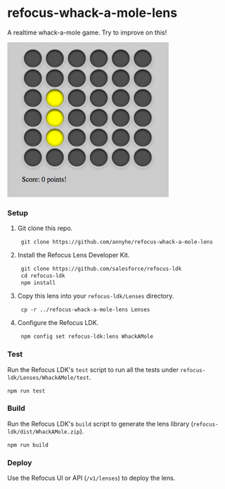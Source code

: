 # refocus-whack-a-mole-lens

A realtime whack-a-mole game. Try to improve on this!

![whack a mole picture](/whackAMole.png)

### Setup

1. Git clone this repo.

        git clone https://github.com/annyhe/refocus-whack-a-mole-lens

1. Install the Refocus Lens Developer Kit.

        git clone https://github.com/salesforce/refocus-ldk
        cd refocus-ldk
        npm install

1. Copy this lens into your `refocus-ldk/Lenses` directory.

        cp -r ../refocus-whack-a-mole-lens Lenses

1. Configure the Refocus LDK.

        npm config set refocus-ldk:lens WhackAMole

### Test

Run the Refocus LDK's `test` script to run all the tests under `refocus-ldk/Lenses/WhackAMole/test`.

```
npm run test
```

### Build

Run the Refocus LDK's `build` script to generate the lens library (`refocus-ldk/dist/WhackAMole.zip`).

```
npm run build
```

### Deploy

Use the Refocus UI or API (`/v1/lenses`) to deploy the lens.